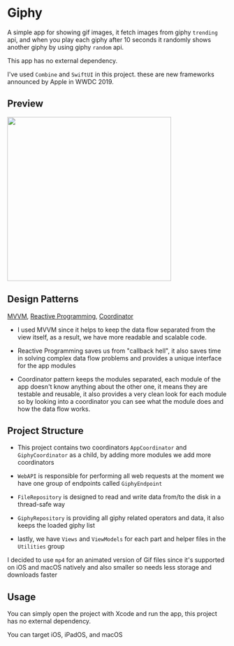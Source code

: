 # Giphy

A simple app for showing gif images, it fetch images from giphy `trending` api, and when you play each giphy after 10 seconds it randomly shows another giphy by using giphy `random` api.   

This app has no external dependency.  

I've used `Combine` and `SwiftUI` in this project. these are new frameworks announced by Apple in WWDC 2019.  


## Preview
<img width="375" src="https://amir.app/git/giphy_preview.gif"></img>

## Design Patterns

[MVVM](https://en.wikipedia.org/wiki/Model%E2%80%93view%E2%80%93viewmodel), [Reactive Programming](https://en.wikipedia.org/wiki/Reactive_programming), [Coordinator](http://khanlou.com/2015/10/coordinators-redux/)

  

- I used MVVM since it helps to keep the data flow separated from the view itself, as a result, we have more readable and scalable code.

- Reactive Programming saves us from "callback hell", it also saves time in solving complex data flow problems and provides a unique interface for the app modules

- Coordinator pattern keeps the modules separated, each module of the app doesn't know anything about the other one, it means they are testable and reusable, it also provides a very clean look for each module so by looking into a coordinator you can see what the module does and how the data flow works.

  

## Project Structure

  

- This project contains two coordinators `AppCoordinator` and `GiphyCoordinator` as a child, by adding more modules we add more coordinators

- `WebAPI` is responsible for performing all web requests at the moment we have one group of endpoints called `GiphyEndpoint`

- `FileRepository` is designed to read and write data from/to the disk in a thread-safe way

- `GiphyRepository` is providing all giphy related operators and data, it also keeps the loaded giphy list

- lastly, we have `Views` and `ViewModels` for each part and helper files in the `Utilities` group



I decided to use `mp4` for an animated version of Gif files since it's supported on iOS and macOS natively and also smaller so needs less storage and downloads faster

  

## Usage


You can simply open the project with Xcode and run the app, this project has no external dependency.

You can target iOS, iPadOS, and macOS
